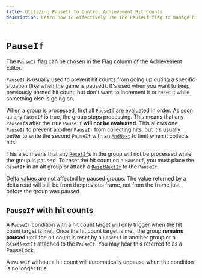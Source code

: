 ```yaml
---
title: Utilizing PauseIf to Control Achievement Hit Counts
description: Learn how to effectively use the PauseIf flag to manage hit counts in achievements, prevent unwanted increments during specific scenarios, and understand the interaction with other conditions for optimal achievement tracking.
---
```


# `PauseIf`

The `PauseIf` flag can be chosen in the Flag column of the Achievement Editor.

`PauseIf` is usually used to prevent hit counts from going up during a specific situation (like when the game is paused). It's used when you want to keep previously earned hit count, but don't want to increment it or reset it while something else is going on.

When a group is processed, first all `PauseIf` are evaluated in order. As soon as any `PauseIf` is true, the group stops processing. This means that any `PauseIf`s after the true `PauseIf` **will not be evaluated**. This allows one `PauseIf` to prevent another `PauseIf` from collecting hits, but it's usually better to write the second `PauseIf` with an [`AndNext`](/developer-docs/flags/andnext-ornext) to limit when it collects hits.

This also means that any [`ResetIf`](/developer-docs/flags/resetif)s in the group will not be processed while the group is paused. To reset the hit count on a `PauseIf`, you must place the `ResetIf` in an alt group or attach a [`ResetNextIf`](/developer-docs/flags/resetnextif) to the `PauseIf`.

[Delta values](/developer-docs/delta-values) are not affected by paused groups. The value returned by a delta read will still be from the previous frame, not from the frame just before the group was paused.

## `PauseIf` with hit counts

A `PauseIf` condition with a hit count target will only trigger when the hit count target is met. Once the hit count target is met, the group **remains paused** until the hit count is reset by a `ResetIf` in another group or a `ResetNextIf` attached to the `PauseIf`. You may hear this referred to as a PauseLock.

A `PauseIf` without a hit count will automatically unpause when the condition is no longer true.
